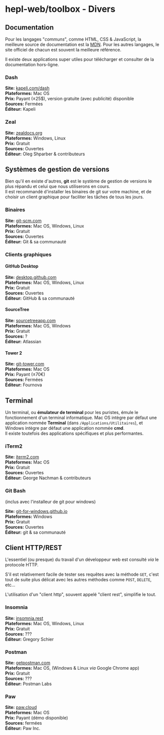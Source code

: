 # hepl-web/toolbox - Divers

## Documentation

Pour les langages "_communs_", comme HTML, CSS & JavaScript, la meilleure source de documentation est la [MDN](https://developer.mozilla.org/fr/). Pour les autres langages, le site officiel de chacun est souvent la meilleure référence.

Il existe deux applications super utiles pour télécharger et consulter de la documentation hors-ligne.

### Dash

**Site:** [kapeli.com/dash](https://kapeli.com/dash)  
**Plateformes:** Mac OS  
**Prix:** Payant (±25$), version gratuite (avec publicité) disponible  
**Sources:** Fermées  
**Éditeur:** Kapeli

### Zeal

**Site:** [zealdocs.org](https://zealdocs.org)  
**Plateformes:** Windows, Linux  
**Prix:** Gratuit  
**Sources:** Ouvertes  
**Éditeur:** Oleg Shparber & contributeurs

## Systèmes de gestion de versions

Bien qu'il en existe d'autres, **git** est le système de gestion de versions le plus répandu et celui que nous utiliserons en cours.  
Il est recommandé d'installer les binaires de git sur votre machine, et de choisir un client graphique pour faciliter les tâches de tous les jours.

### Binaires

**Site:** [git-scm.com](https://git-scm.com/)  
**Plateformes:** Mac OS, Windows, Linux  
**Prix:** Gratuit  
**Sources:** Ouvertes  
**Éditeur:** Git & sa communauté

### Clients graphiques

#### GitHub Desktop

**Site:** [desktop.github.com](https://desktop.github.com)  
**Plateformes:** Mac OS, Windows, Linux  
**Prix:** Gratuit  
**Sources:** Ouvertes  
**Éditeur:** GitHub & sa communauté

#### SourceTree

**Site:** [sourcetreeapp.com](https://www.sourcetreeapp.com)  
**Plateformes:** Mac OS, Windows  
**Prix:** Gratuit  
**Sources:** ?  
**Éditeur:** Atlassian

#### Tower 2

**Site:** [git-tower.com](https://www.git-tower.com)  
**Plateformes:** Mac OS  
**Prix:** Payant (±70€)  
**Sources:** Fermées  
**Éditeur:** Fournova

## Terminal

Un terminal, ou **émulateur de terminal** pour les puristes, émule le fonctionnement d'un terminal informatique. Mac OS intègre par défaut une application nommée **Terminal** (dans `/Applications/Utilitaires`), et Windows intègre par défaut une application nommée **cmd**.  
Il existe toutefois des applications spécifiques et plus performantes.

### iTerm2

**Site:** [iterm2.com](https://www.iterm2.com)  
**Plateformes:** Mac OS  
**Prix:** Gratuit  
**Sources:** Ouvertes  
**Éditeur:** George Nachman & contributeurs

### Git Bash

(inclus avec l'installeur de git pour windows)

**Site:** [git-for-windows.github.io](https://git-for-windows.github.io)  
**Plateformes:** Windows  
**Prix:** Gratuit  
**Sources:** Ouvertes  
**Éditeur:** git & sa communauté

## Client HTTP/REST

L'essentiel (ou presque) du travail d'un développeur web est consulté *via* le protocole HTTP.

S'il est relativement facile de tester ses requêtes avec la méthode `GET`, c'est tout de suite plus délicat avec les autres méthodes comme `POST`, `DELETE`, etc…

L'utilisation d'un "client http", souvent appelé "client rest", simplifie le tout.

### Insomnia

**Site:** [insomnia.rest](https://insomnia.rest)  
**Plateformes:** Mac OS, Windows, Linux  
**Prix:** Gratuit  
**Sources:** ???  
**Éditeur:** Gregory Schier

### Postman

**Site:** [getpostman.com](https://www.getpostman.com)  
**Plateformes:** Mac OS, (Windows & Linux *via* Google Chrome app)  
**Prix:** Gratuit  
**Sources:** ???  
**Éditeur:** Postman Labs

### Paw

**Site:** [paw.cloud](https://paw.cloud)  
**Plateformes:** Mac OS  
**Prix:** Payant (démo disponible)  
**Sources:** fermées  
**Éditeur:** Paw Inc.